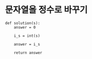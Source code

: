 # 문자열을 정수로 바꾸기



```
def solution(s):
    answer = 0
    
    i_s = int(s)
    
    answer = i_s
    
    return answer
```

